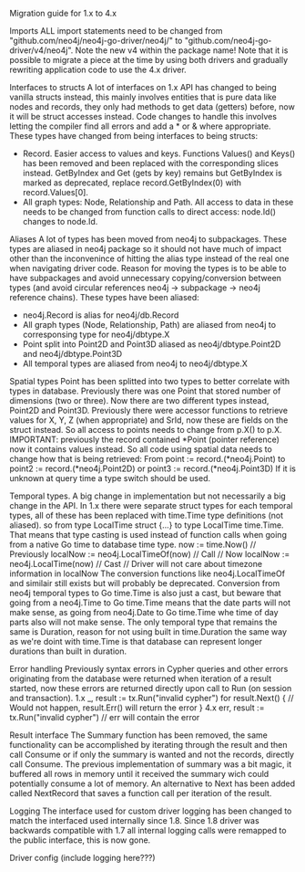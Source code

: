 Migration guide for 1.x to 4.x

Imports
ALL import statements need to be changed from "github.com/neo4j/neo4j-go-driver/neo4j/" to
"github.com/neo4j-go-driver/v4/neo4j". Note the new v4 within the package name! Note that it is
possible to migrate a piece at the time by using both drivers and gradually rewriting application
code to use the 4.x driver.

Interfaces to structs
A lot of interfaces on 1.x API has changed to being vanilla structs instead, this mainly involves
entities that is pure data like nodes and records, they only had methods to get data (getters) before,
now it will be struct accesses instead. Code changes to handle this involves letting the compiler find
all errors and add a * or & where appropriate.
These types have changed from being interfaces to being structs:
* Record. Easier access to values and keys. Functions Values() and Keys() has been removed and
been replaced with the corresponding slices instead. GetByIndex and Get (gets by key) remains
but GetByIndex is marked as deprecated, replace record.GetByIndex(0) with record.Values[0].
* All graph types: Node, Relationship and Path. All access to data in these needs to be changed
from function calls to direct access: node.Id() changes to node.Id.

Aliases
A lot of types has been moved from neo4j to subpackages. These types are aliased in neo4j package so
it should not have much of impact other than the inconvenince of hitting the alias type instead of the
real one  when navigating driver code. Reason for moving the types is to be able to have subpackages
and avoid unnecessary copying/conversion between types (and avoid circular references neo4j -> subpackage -> neo4j reference chains).
These types have been aliased:
* neo4j.Record is alias for neo4j/db.Record
* All graph types (Node, Relationship, Path) are aliased from neo4j to corresponsing type for neo4j/dbtype.X
* Point split into Point2D and Point3D aliased as neo4j/dbtype.Point2D and neo4j/dbtype.Point3D
* All temporal types are aliased from neo4j to neo4j/dbtype.X

Spatial types
Point has been splitted into two types to better correlate with types in database.
Previously there was one Point that stored number of dimensions (two or three). Now there are
two different types instead, Point2D and Point3D. Previously there were accessor functions to
retrieve values for X, Y, Z (when appropriate) and SrId, now these are fields on the struct
instead. So all access to points needs to change from p.X() to p.X. IMPORTANT: previously the record
contained *Point (pointer reference) now it contains values instead. So all code using spatial data
needs to change how that is being retrieved:
From point := record.(*neo4j.Point) to point2 := record.(*neo4j.Point2D) or point3 := record.(*neo4j.Point3D)
If it is unknown at query time a type switch should be used.

Temporal types.
A big change in implementation but not necessarily a big change in the API. In 1.x there were separate struct types for each temporal types, all of these has been replaced with time.Time type definitions (not aliased). so from type LocalTime struct {...} to type LocalTime time.Time. That means that type casting is used instead of function calls when going from a native Go time to database time type. 
    now := time.Now()
    // Previously
    localNow := neo4j.LocalTimeOf(now) // Call
    // Now
    localNow := neo4j.LocalTime(now) // Cast
    // Driver will not care about timezone information in localNow
The conversion functions like neo4j.LocalTimeOf and similair still exists but will probably be
deprecated.
Conversion from neo4j temporal types to Go time.Time is also just a cast, but beware that going
from a neo4j.Time to Go time.Time means that the date parts will not make sense, as going from
neo4j.Date to Go time.Time whe time of day parts also will not make sense.
The only temporal type that remains the same is Duration, reason for not using built in time.Duration
the same way as we're doint with time.Time is that database can represent longer durations than
built in duration.


Error handling
Previously syntax errors in Cypher queries and other errors originating from the database were
returned when iteration of a result started, now these errors are returned directly upon call
to Run (on session and transaction).
1.x
    _, result := tx.Run("invalid cypher")
    for result.Next() {
        // Would not happen, result.Err() will  return the error
    }
4.x
    err, result := tx.Run("invalid cypher")
    // err will contain the error

Result interface
The Summary function has been removed, the same functionality can be accomplished by iterating
through the result and then call Consume or if only the summary is wanted and not the records,
directly call Consume. The previous implementation of summary was a bit magic, it buffered all
rows in memory until it received the summary wich could potentially consume a lot of memory.
An alternative to Next has been added called NextRecord that saves a function call per iteration of
the result.

Logging
The interface used for custom driver logging has been changed to match the interfaced used
internally since 1.8. Since 1.8 driver was backwards compatible with 1.7 all internal logging
calls were remapped to the public interface, this is now gone.

Driver config (include logging here???)

